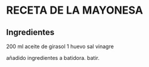 # RECETA DE LA MAYONESA

## Ingredientes

200 ml aceite de girasol 
1 huevo
sal
vinagre

añadido ingredientes a batidora.
batir.

